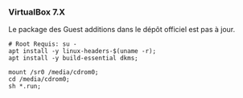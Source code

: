 ### VirtualBox 7.X
Le package des Guest additions dans le dépôt officiel est pas à jour.

```
# Root Requis: su -
apt install -y linux-headers-$(uname -r);
apt install -y build-essential dkms;

mount /sr0 /media/cdrom0;
cd /media/cdrom0;
sh *.run;
```

